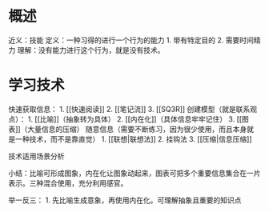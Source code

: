 #  概述
近义：技能
定义：一种习得的进行一个行为的能力
	1. 带有特定目的
	2. 需要时间精力
理解：没有能力进行这个行为，就是没有技术。
# 学习技术
快速获取信息：
	1. [[快速阅读]]
	2. [[笔记流]]
	3. [[SQ3R]]
创建模型（就是联系观点）：
	1. [[比喻]]（抽象转为具体）
	2. [[内在化]]（具体信息牢牢记住）
	3. [[图表]]（大量信息的压缩）
随意信息（需要不断练习，因为很少使用，而且本身就是一种技术，而不是靠直觉）
	1. [[联想|联想法]]
	2. 挂钩法
	3. [[压缩|信息压缩]]

技术适用场景分析

小结：比喻可形成图象，内在化让图象动起来，图表可把多个重要信息集合在一片表示。三种混合使用，充分利用感官。

举一反三：
	1. 先比喻生成意象，再使用内在化。可理解抽象且重要的知识点

